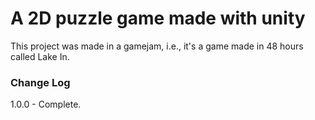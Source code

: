# A 2D puzzle game made with unity #

This project was made in a gamejam, i.e., it's a game made in 48 hours called Lake In.

### Change Log ###

1.0.0 - Complete.
